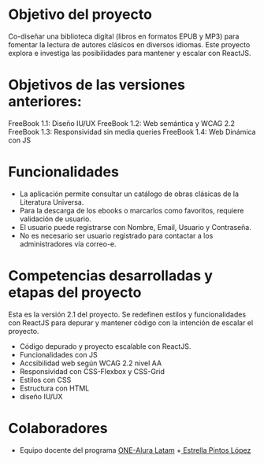 # Objetivo del proyecto
Co-diseñar una biblioteca digital (libros en formatos EPUB y MP3) para fomentar la lectura de autores clásicos en diversos idiomas.
Este proyecto explora e investiga las posibilidades para mantener y escalar con ReactJS.

# Objetivos de las versiones anteriores:
FreeBook 1.1: Diseño IU/UX
FreeBook 1.2: Web semántica y WCAG 2.2
FreeBook 1.3: Responsividad sin media queries
FreeBook 1.4: Web Dinámica con JS

# Funcionalidades
+ La aplicación permite consultar un catálogo de obras clásicas de la Literatura Universa. 
+ Para la descarga de los ebooks o marcarlos como favoritos, requiere validación de usuario.
+ El usuario puede registrarse con Nombre, Email, Usuario y Contraseña.
+ No es necesario ser usuario registrado para contactar a los administradores vía correo-e.

# Competencias desarrolladas y etapas del proyecto
Esta es la versión 2.1 del proyecto. Se redefinen estilos y funcionalidades con ReactJS para depurar y mantener código con la intención de escalar el proyecto.
+ Código depurado y proyecto escalable con ReactJS.
+ Funcionalidades con JS
+ Accsibilidad web según WCAG 2.2 nivel AA
+ Responsividad con CSS-Flexbox y CSS-Grid
+ Estilos con CSS
+ Estructura con HTML
+ diseño IU/UX

# Colaboradores
+ Equipo docente del programa [ONE-Alura Latam](https://www.oracle.com/ar/education/oracle-next-education/)
+[ Estrella Pintos López](https://www.linkedin.com/in/estrella-pintos-lopez/)
